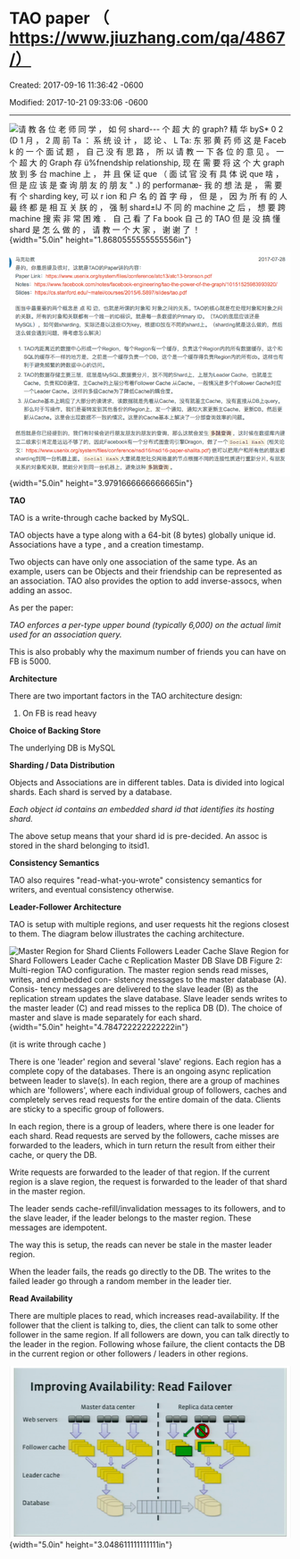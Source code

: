 # TAO paper （ https://www.jiuzhang.com/qa/4867/）

Created: 2017-09-16 11:36:42 -0600

Modified: 2017-10-21 09:33:06 -0600

---

![请 教 各 位 老 师 同 学 ， 如 何 shard--- 个 超 大 的 graph? 精 华 byS* 0 2 (D 1 月 ， 2 周 前 Ta ： 系 统 设 计 ， 認 论 、 L Ta: 东 邪 黄 药 师 这 是 Faceb k 的 一 个 面 试 题 ， 自 己 没 有 思 路 ， 所 以 请 教 一 下 各 位 的 意 见 。 一 个 超 大 的 Graph 存 ü%fnendship relationship, 现 在 需 要 将 这 个 大 graph 放 到 多 台 machine 上 ， 并 且 保 证 que （ 面 试 官 没 有 具 体 说 que 啥 ， 但 是 应 该 是 查 询 朋 友 的 朋 友 " .) 的 performanæ- 我 的 想 法 是 ， 需 要 有 个 sharding key, 可 以 r ion 和 户 名 的 首 字 母 ， 但 是 ， 因 为 所 有 的 人 最 终 都 是 相 互 关 朕 的 ， 强 制 shard±lJ 不 同 的 machine 之 后 ， 想 要 跨 machine 搜 索 非 常 困 难 ． 自 己 看 了 Fa book 自 己 的 TAO 但 是 没 搞 懂 shard 是 怎 么 做 的 ， 请 教 一 个 大 家 ， 谢 谢 了 ！ ](../../media/Memeory-Facebook-Cache-TAO-paper-（-https---www.jiuzhang.com-qa-4867-）-image1.png){width="5.0in" height="1.8680555555555556in"}



![](../../media/Memeory-Facebook-Cache-TAO-paper-（-https---www.jiuzhang.com-qa-4867-）-image2.png){width="5.0in" height="3.9791666666666665in"}



**TAO**

TAO is a write-through cache backed by MySQL.



TAO objects have a type along with a 64-bit (8 bytes) globally unique id. Associations have a type , and a creation timestamp.



Two objects can have only one association of the same type. As an example, users can be Objects and their friendship can be represented as an association. TAO also provides the option to add inverse-assocs, when adding an assoc.



As per the paper:

*TAO enforces a per-type upper bound (typically 6,000) on the actual limit used for an association query.*



This is also probably why the maximum number of friends you can have on FB is 5000.



**Architecture**



There are two important factors in the TAO architecture design:

1.  On FB is read heavy



**Choice of Backing Store**

The underlying DB is MySQL



**Sharding / Data Distribution**

Objects and Associations are in different tables. Data is divided into logical shards. Each shard is served by a database.



*Each object id contains an embedded shard id that identifies its hosting shard.*

The above setup means that your shard id is pre-decided. An assoc is stored in the shard belonging to itsid1.



**Consistency Semantics**

TAO also requires "read-what-you-wrote" consistency semantics for writers, and eventual consistency otherwise.



**Leader-Follower Architecture**

TAO is setup with multiple regions, and user requests hit the regions closest to them. The diagram below illustrates the caching architecture.

![Master Region for Shard Clients Followers Leader Cache Slave Region for Shard Followers Leader Cache c Replication Master DB Slave DB Figure 2: Multi-region TAO configuration. The master region sends read misses, writes, and embedded con- slstency messages to the master database (A). Consis- tency messages are delivered to the slave leader (B) as the replication stream updates the slave database. Slave leader sends writes to the master leader (C) and read misses to the replica DB (D). The choice of master and slave is made separately for each shard. ](../../media/Memeory-Facebook-Cache-TAO-paper-（-https---www.jiuzhang.com-qa-4867-）-image3.png){width="5.0in" height="4.784722222222222in"}



(it is write through cache )



There is one 'leader' region and several 'slave' regions. Each region has a complete copy of the databases. There is an ongoing async replication between leader to slave(s). In each region, there are a group of machines which are 'followers', where each individual group of followers, caches and completely serves read requests for the entire domain of the data. Clients are sticky to a specific group of followers.

In each region, there is a group of leaders, where there is one leader for each shard. Read requests are served by the followers, cache misses are forwarded to the leaders, which in turn return the result from either their cache, or query the DB.

Write requests are forwarded to the leader of that region. If the current region is a slave region, the request is forwarded to the leader of that shard in the master region.

The leader sends cache-refill/invalidation messages to its followers, and to the slave leader, if the leader belongs to the master region. These messages are idempotent.

The way this is setup, the reads can never be stale in the master leader region.

When the leader fails, the reads go directly to the DB. The writes to the failed leader go through a random member in the leader tier.



**Read Availability**

There are multiple places to read, which increases read-availability. If the follower that the client is talking to, dies, the client can talk to some other follower in the same region. If all followers are down, you can talk directly to the leader in the region. Following whose failure, the client contacts the DB in the current region or other followers / leaders in other regions.



![Improving Availability: Read Failover Master data center webservers Follower cache Leader cache Replica data center ](../../media/Memeory-Facebook-Cache-TAO-paper-（-https---www.jiuzhang.com-qa-4867-）-image4.png){width="5.0in" height="3.048611111111111in"}










